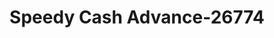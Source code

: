 ---
f_zip-code: 70403
f_state-code: LA
title: Speedy Cash Advance-26774
f_phone: 985-345-3761
f_city-only: Hammond
f_address: 585 S Morrison Blvd Hammond
f_location-unique-id: '26774'
slug: speedy-cash-advance-26774
updated-on: '2024-05-30T13:46:58.046Z'
created-on: '2024-05-30T13:36:59.803Z'
published-on: '2024-05-30T13:54:32.469Z'
f_city-state: cms/city/hammond-la.md
f_company: cms/company/speedy-cash-advance.md
f_state: cms/state/louisiana.md
layout: '[payday-loan].html'
tags: payday-loan
---